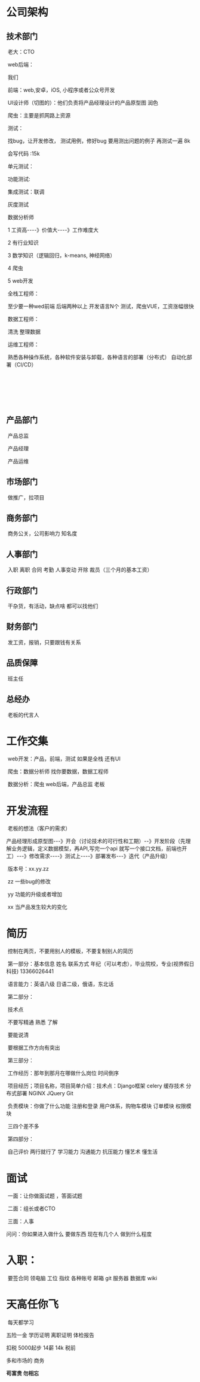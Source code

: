 # 公司架构

## 	技术部门

​			老大：CTO

​			web后端：

​				我们

​			前端：web,安卓，iOS, 小程序或者公众号开发

​			UI设计师（切图的）：他们负责将产品经理设计的产品原型图 润色

​			爬虫：主要是抓网路上资源

​			测试：

​				找bug，让开发修改， 测试用例，修好bug 要用测出问题的例子 再测试一遍  8k

​				会写代码 :15k

​				单元测试：

​				功能测试:

​				集成测试：联调

​				灰度测试

​			数据分析师

​				1 工资高----》价值大----》工作难度大

​				2 有行业知识   

​				3 数学知识（逻辑回归，k-means, 神经网络）

​				4 爬虫

​				5 web开发

​			全栈工程师：

​				至少要一种wed前端 后端两种以上 开发语言N个 测试，爬虫VUE，工资涨幅很快

​			数据工程师：

​				清洗 整理数据

​			运维工程师：

​				熟悉各种操作系统，各种软件安装与卸载，各种语言的部署（分布式） 自动化部署（CI/CD）

​				

​		

​				

## 	产品部门

​			产品总监

​			产品经理

​			产品运维



## 	市场部门

​			做推广，拉项目

## 	商务部门

​			商务公关，公司影响力 知名度

## 	人事部门

​			入职 离职 合同 考勤 人事变动 开除 裁员（三个月的基本工资）

## 	行政部门

​			干杂货，有活动，缺点啥 都可以找他们

## 	财务部门

​			发工资，报销，只要跟钱有关系

## 	品质保障

​			班主任

## 	总经办

​			老板的代言人

# 工作交集

​	web开发：产品，前端，测试 如果是全栈 还有UI

​	爬虫：数据分析师 找你要数据，数据工程师

​	数据分析：爬虫 web后端，产品总监 老板

# 开发流程

​	老板的想法（客户的需求）

​	产品经理形成原型图---》开会（讨论技术的可行性和工期）--》开发阶段（先理解业务逻辑，定义数据模型，再API,写完一个api 就写一个接口文档，前端也开工）---》修改需求----》测试上----》部署发布---》迭代（产品升级）

​	版本号：xx.yy.zz

​			zz 一些bug的修改

​			yy 功能的升级或者增加

​			xx 当产品发生较大的变化

# 简历

​	控制在两页，不要用别人的模板，不要复制别人的简历

​	第一部分：基本信息 姓名 联系方式 年纪（可以考虑），毕业院校，专业(视界假日科技) 13366026441

​		语言能力：英语八级 日语二级，俄语，东北话

​	第二部分：

​			技术点

​			不要写精通 熟悉 了解

​			要能说清

​			要根据工作方向有突出

​	第三部分：

​		工作经历：那年到那月在哪做什么岗位   时间倒序

​		项目经历；项目名称，项目简单介绍：技术点：Django框架 celery 缓存技术 分布式部署 NGINX JQuery Git

​				负责模块：你做了什么功能 注册和登录 用户体系，购物车模块 订单模块 权限模块

​		三四个差不多

​	第四部分：

​		自己评价 两行就行了 学习能力 沟通能力 抗压能力 懂艺术 懂生活 

# 面试

​	一面：让你做面试题 ，答面试题

​	二面：组长或者CTO 

​	三面：人事

问问：你如果进入做什么 要做东西 现在有几个人 做到什么程度

# 入职：

​	要签合同 领电脑 工位 指纹 各种账号 邮箱 git 服务器 数据库 wiki 

# 天高任你飞

​	每天都学习



五险一金 学历证明 离职证明 体检报告

扣税 5000起步  14薪 14k 税前	

多和市场的 商务

**苟富贵 勿相忘**

 

​				   